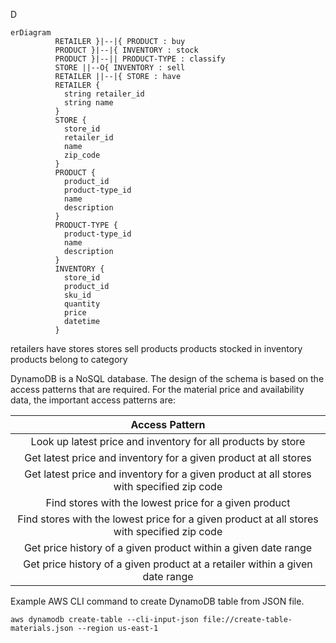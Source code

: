 D

```mermaid
erDiagram
          RETAILER }|--|{ PRODUCT : buy
          PRODUCT }|--|{ INVENTORY : stock
          PRODUCT }|--|| PRODUCT-TYPE : classify
          STORE ||--O{ INVENTORY : sell
          RETAILER ||--|{ STORE : have
          RETAILER {
            string retailer_id
            string name
          }
          STORE {
            store_id
            retailer_id
            name
            zip_code
          }
          PRODUCT {
            product_id
            product-type_id
            name
            description
          }
          PRODUCT-TYPE {
            product-type_id
            name
            description
          }
          INVENTORY {
            store_id
            product_id
            sku_id
            quantity
            price
            datetime
          }

```

retailers have stores
stores sell products
products stocked in inventory
products belong to category

DynamoDB is a NoSQL database.  The design of the schema is based on the access patterns that are required.   For the material price and availability data, the important access patterns are:

| Access Pattern |
|:---:|
| Look up latest price and inventory for all products by store |
| Get latest price and inventory for a given product at all stores |
| Get latest price and inventory for a given product at all stores with specified zip code |
| Find stores with the lowest price for a given product |
| Find stores with the lowest price for a given product at all stores with specified zip code |
| Get price history of a given product within a given date range |
| Get price history of a given product at a retailer within a given date range |

Example AWS CLI command to create DynamoDB table from JSON file.

```
aws dynamodb create-table --cli-input-json file://create-table-materials.json --region us-east-1
```
